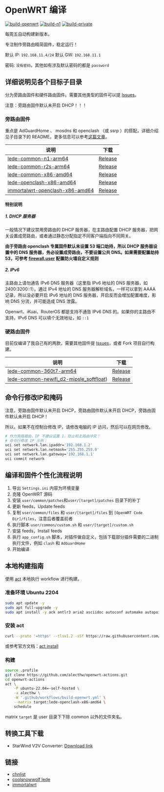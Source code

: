 # OpenWRT 编译

[![build-openwrt](https://github.com/alecthw/openwrt-actions/actions/workflows/build-openwrt.yml/badge.svg)](https://github.com/alecthw/openwrt-actions/actions/workflows/build-openwrt.yml)
[![build-n1](https://github.com/alecthw/openwrt-actions/actions/workflows/build-n1.yml/badge.svg)](https://github.com/alecthw/openwrt-actions/actions/workflows/build-n1.yml)
[![build-private](https://github.com/alecthw/openwrt-actions/actions/workflows/build-private.yml/badge.svg)](https://github.com/alecthw/openwrt-actions/actions/workflows/build-private.yml)

每周五自动构建新版本。

专注制作旁路由精简固件，稳定运行！

默认 IP: `192.168.11.4/24`
默认 GW: `192.168.11.1`

密码: `没有密码`，其他如有涉及默认密码的都是 `password`

## 详细说明见各个目标子目录

分为旁路由固件和硬件路由固件。需要其他类型的固件可以提 [Issues](https://github.com/alecthw/openwrt-actions/issues)。

注意：旁路由固件默认未开启 DHCP！！！

### 旁路由固件

重点是 AdGuardHome 、 mosdns 和 openclash （或 ssrp ）的搭配，详细介绍见子目录下的 README。更多信息可以参考[这篇文章](https://alecthw.github.io/p/2023/11/fuck-gfw/)。

| 说明 | 下载 |
|---|---|
| [lede-common-n1-arm64](user/lede-common-n1-arm64/README.md) | [Release](https://github.com/alecthw/openwrt-actions/releases/tag/lede-common-n1-arm64) |
| [lede-common-r2s-arm64](user/lede-common-r2s-arm64/README.md) | [Release](https://github.com/alecthw/openwrt-actions/releases/tag/lede-common-r2s-arm64) |
| [lede-common-x86-amd64](user/lede-common-x86-amd64/README.md) | [Release](https://github.com/alecthw/openwrt-actions/releases/tag/lede-common-x86-amd64) |
| [lede-openclash-x86-amd64](user/lede-openclash-x86-amd64/README.md) | [Release](https://github.com/alecthw/openwrt-actions/releases/tag/lede-openclash-x86-amd64) |
| [immortalwrt-openclash-x86-amd64](user/immortalwrt-openclash-x86-amd64/README.md) | [Release](https://github.com/alecthw/openwrt-actions/releases/tag/immortalwrt-openclash-x86-amd64) |

#### 特别说明

##### 1. DHCP 服务器

一般情况下建议禁用旁路由的 DHCP 服务器，在主路由配置 DHCP 服务器，把网关设置成旁路由，或者通过静态分配指定不同客户端指向不同网关。

**由于旁路由 openclash 专属固件默认未设置 53 端口劫持，所以 DHCP 服务器设置中的 DNS 服务器，务必设置成旁路由，不要设置公共 DNS。如果需要配置劫持 53，可参考 [firewall.user](user/common/files/etc/firewall.user) 配置防火墙自定义规则**

##### 2. IPv6

主路由上请勿通告 IPv6 DNS 服务器（这里指 IPv6 地址的 DNS 服务器，如 2400:3200::1）。通过 IPv4 地址的 DNS 服务器解析域名，一样可以拿到 AAAA 记录，所以没必要开启 IPv6 地址的 DNS 服务器，开启反而会增加配置难度，影响 DNS 分流，并可能造成 DNS 泄露。

Openwrt、iKuai、RouterOS 都是支持不通告 IPv6 DNS 的。如果你的主路由不支持，IPv6 DNS 可以填个无效地址，如 `::1`

### 硬路由固件

目前仅编译了我自己有的两款，需要其他固件提 [Issues](https://github.com/alecthw/openwrt-actions/issues)，或者 Fork 项目自行构建。

| 说明 | 下载 |
|---|---|
| [lede-common-360t7-arm64](user/lede-common-360t7-arm64/README.md) | [Release](https://github.com/alecthw/openwrt-actions/releases/tag/lede-common-360t7-arm64) |
| [lede-common-newifi_d2-mipsle_softfloat](user/lede-common-newifi_d2-mipsle_softfloat/README.md)) | [Release](https://github.com/alecthw/openwrt-actions/releases/tag/lede-common-newifi_d2-mipsle_softfloat) |

## 命令行修改IP和掩码

注意，旁路由固件默认未开启 DHCP，旁路由固件默认未开启 DHCP，旁路由固件默认未开启 DHCP！

所以，如果不在控制台修改 IP，请修改电脑的 IP 访问，然后可以在网页修改。

```bash
# 作为旁路路由，IP 不建议设置 1，防止和主路由冲突！
# 命令行修改 IP 示例：
uci set network.lan.ipaddr='192.168.1.2'
uci set network.lan.netmask='255.255.255.0'
uci set network.lan.gateway='192.168.1.1'
uci commit network
```

## 编译和固件个性化流程说明

1. 导出 `Settings.ini` 内容为环境变量
2. 克隆 OpenWRT 源码
3. 安装 `user/common/patches`和`user/[target]/patches` 目录下的补丁
4. 更新 feeds，Update feeds
5. 复制 `user/common/files` 和 `user/[target]/files` 到 `[OpenWRT Code Dir]/files`，注意后者覆盖前者
6. 执行脚本 `user/common/custom.sh` 和 `user/[target]/custom.sh`
7. 安装 feeds，Install feeds
8. 执行 `app_config.sh` 脚本，对插件做自定义，包括下载部分插件需要的二进制执行文件，例如 `clash` 和 `AdGuardHome`
9. 开始编译

## 本地构建指南

使用 [act](https://nektosact.com/) 本地执行 workflow 进行构建。

### 准备环境 Ubuntu 2204

```bash
sudo apt update -y
sudo apt full-upgrade -y
sudo apt install -y ack antlr3 aria2 asciidoc autoconf automake autopoint binutils bison build-essential bzip2 ccache cmake cpio curl device-tree-compiler fastjar flex gawk gettext gcc-multilib g++-multilib git gperf haveged help2man intltool libc6-dev-i386 libelf-dev libglib2.0-dev libgmp3-dev libltdl-dev libmpc-dev libmpfr-dev libncurses5-dev libncursesw5-dev libreadline-dev libssl-dev libtool lrzsz mkisofs msmtp nano ninja-build p7zip p7zip-full patch pkgconf python2.7 python3 python3-pip python3-pyelftools libpython3-dev qemu-utils rsync scons squashfs-tools subversion swig texinfo uglifyjs upx-ucl unzip vim wget xmlto xxd zlib1g-dev
```

### 安装 act

```bash
curl --proto '=https' --tlsv1.2 -sSf https://raw.githubusercontent.com/nektos/act/master/install.sh | sudo bash
```

或参考官方文档：[act install](https://nektosact.com/installation/index.html)

### 构建

```bash
source .profile
git clone https://github.com/alecthw/openwrt-actions.git
cd openwrt-actions
act \
    -P ubuntu-22.04=-self-hosted \
    -a alecthw \
    -W '.github/workflows/build-openwrt.yml' \
    --matrix target:lede-openclash-x86-amd64 \
    schedule
```

matrix `target` 是 user 目录下下除 common 以外的文件夹名。

## 转换工具下载

- StarWind V2V Converter: [Download link](https://www.starwindsoftware.com/tmplink/starwindconverter.exe)

## 链接

- [chnlist](https://github.com/alecthw/chnlist)
- [coolsnowwolf lede](https://github.com/coolsnowwolf/lede)
- [immortalwrt](https://github.com/immortalwrt/immortalwrt)
